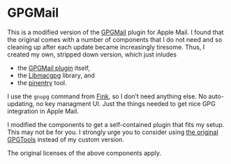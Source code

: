 GPGMail
=======

This is a modified version of the [GPGMail](https://github.com/GPGTools/GPGMail) plugin for 
Apple Mail. I found that the original comes with a number of components that I do not need 
and so cleaning up after each update became increasingly tiresome. Thus, I created my own, 
stripped down version, which just inludes
* the [GPGMail plugin](https://github.com/GPGTools/GPGMail) itself,
* the [Libmacgpg](https://github.com/GPGTools/Libmacgpg) library, and
* the [pinentry](https://github.com/GPGTools/pinentry) tool.

I use the `gnupg` command from [Fink](http://finkproject.org), so I don’t need anything 
else. No auto-updating, no key managment UI. Just the things needed to get nice GPG 
integration in Apple Mail.

I modified the components to get a self-contained plugin that fits my setup. This may not be for 
you. I strongly urge you to consider using [the original GPGTools](https://gpgtools.org) instead 
of my custom version.

The original licenses of the above components apply.
